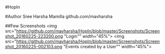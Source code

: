 #HopIn

#Author
Sree Harsha Mamilla
github.com/mavharsha

##Few Screenshots
<img src="https://github.com/mavharsha/HopIn/blob/master/Screenshots/Screenshot_20160225-223200.png "Login"" width="45%"></img> 
<img src="https://github.com/mavharsha/HopIn/blob/master/Screenshots/Screenshot_20160225-002103.png "Events created by a User"" width="45%"></img> 